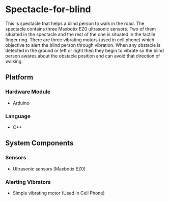 # Spectacle-for-blind
This is spectacle that helps a blind person to walk in the road. The spectacle contains three Maxbotix EZ0 ultrasonic sensors. Two of them situated in the spectacle and the rest of the one is situated in the tactile finger ring. There are three vibrating motors (used in cell phone) which objective to alert the blind person through vibration. When any obstacle is detected in the ground or left or right then they begin to vibrate so the blind person awares about the obstacle position and can avoid that direction of walking.   


## Platform
### Hardware Module
* Arduino

### Language
* C++

## System Components
### Sensors
* Ultrasonic sensors (Maxbotix EZ0)

### Alerting Vibrators
* Simple vibrating motor (Used in Cell Phone)




